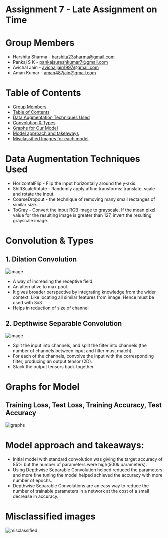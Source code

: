 # Assignment 7 - Late Assignment on Time

# Group Members
- Harshita Sharma - harshita23sharma@gmail.com
- Pankaj S K - pankajsureshkumar7@gmail.com
- Avichal Jain - avichaljain1997@gmail.com
- Aman Kumar - aman487jain@gmail.com

# Table of Contents
- [Group Members](https://github.com/amanjain487/tsai-eva6/blob/main/Assignments/S7/README.md#group-members)
- [Table of Contents](https://github.com/amanjain487/tsai-eva6/tree/main/Assignments/S7#table-of-contents)
- [Data Augmentation Techniques Used](https://github.com/amanjain487/tsai-eva6/tree/main/Assignments/S7/#Data-Augmentation-Techniques-Used)
- [Convolution & Types](https://github.com/amanjain487/tsai-eva6/tree/main/Assignments/S7#Convolution-&-Types)
- [Graphs for Our Model](https://github.com/amanjain487/tsai-eva6/tree/main/Assignments/S7/#Graphs-for-Model) 
- [Model approach and takeaways](https://github.com/amanjain487/tsai-eva6/tree/main/Assignments/S7#Model-approach-and-takeaways)
- [Misclassified Images for each model](https://github.com/amanjain487/tsai-eva6/tree/main/Assignments/S7#Misclassified-images)
    

# Data Augmentation Techniques Used
- HorizontalFlip - Flip the input horizontally around the y-axis.
- ShiftScaleRotate - Randomly apply affine transforms: translate, scale and rotate the input.
- CoarseDropout - the technique of removing many small rectanges of similar size.
- ToGray - Convert the input RGB image to grayscale. If the mean pixel value for the resulting image is greater than 127, invert the resulting grayscale image.

# Convolution & Types
## 1. Dilation Convolution
![image](https://user-images.githubusercontent.com/16293041/122604966-68fbc600-d094-11eb-80b2-c4a220865ee0.png)
- A way of increasing the receptive field.
- An alternative to max pool.
- It gives broader perspective by integrating knowledge from the wider context. Like locating all similar features from image. Hence must be used with 3x3
- Helps in reduction of size of channel
## 2. Depthwise Separable Convolution
![image](https://user-images.githubusercontent.com/16293041/122604869-42d62600-d094-11eb-9594-aef642247f9c.png)
- Split the input into channels, and split the filter into channels (the number of channels between input and filter must match).
- For each of the channels, convolve the input with the corresponding filter, producing an output tensor (2D).
- Stack the output tensors back together.


# Graphs for Model
## Training Loss, Test Loss, Training Accuracy, Test Accuracy
![graphs](https://user-images.githubusercontent.com/16293041/122614291-00b4e080-d0a4-11eb-9b4e-c83986c8b59e.png)


# Model approach and takeaways:
- Initial model with standard convolution was giving the target accuracy of 85% but the number of parameters were high(500k parameters).
- Using Depthwise Separable Convolution helped reduced the parameters and more fine tuning the model helped achieved the accuracy with more number of epochs.
- Depthwise Separable Convolutions are an easy way to reduce the number of trainable parameters in a network at the cost of a small decrease in accuracy.

# Misclassified images
![misclassified](https://user-images.githubusercontent.com/16293041/122615888-f811d980-d0a6-11eb-9bbc-4838fa56da6b.png)
